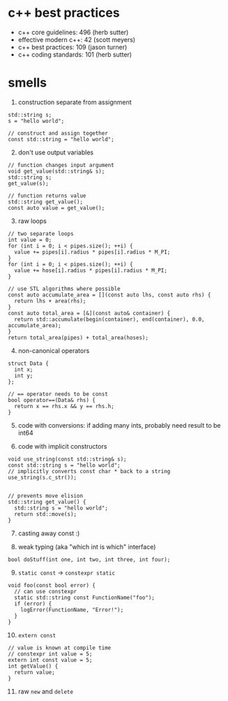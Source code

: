 # c++ best practices
* c++ core guidelines: 496 (herb sutter)
* effective modern c++: 42 (scott meyers)
* c++ best practices: 109 (jason turner)
* c++ coding standards: 101 (herb sutter)

# smells

1. construction separate from assignment
```
std::string s;
s = "hello world";

// construct and assign together
const std::string = "hello world";
```

2. don't use output variables
```
// function changes input argument
void get_value(std::string& s); 
std::string s;
get_value(s);

// function returns value
std::string get_value();
const auto value = get_value();
```

3. raw loops
```
// two separate loops
int value = 0;
for (int i = 0; i < pipes.size(); ++i) {
  value += pipes[i].radius * pipes[i].radius * M_PI;
}
for (int i = 0; i < pipes.size(); ++i) {
  value += hose[i].radius * pipes[i].radius * M_PI;
}

// use STL algorithms where possible
const auto accumulate_area = [](const auto lhs, const auto rhs) {
  return lhs + area(rhs);
}
const auto total_area = [&](const auto& container) {
  return std::accumulate(begin(container), end(container), 0.0, accumulate_area);
}
return total_area(pipes) + total_area(hoses);
```

4. non-canonical operators
```
struct Data {
  int x;
  int y;
};

// == operator needs to be const
bool operator==(Data& rhs) {
  return x == rhs.x && y == rhs.h;
}
```

5. code with conversions: if adding many ints, probably need result to be int64

6. code with implicit constructors
```
void use_string(const std::string& s);
const std::string s = "hello world";
// implicitly converts const char * back to a string
use_string(s.c_str());


// prevents move elision
std::string get_value() {
  std::string s = "hello world";
  return std::move(s);
}
```

7. casting away const :)

8. weak typing (aka "which int is which" interface)
```
bool doStuff(int one, int two, int three, int four);
```

9. `static const` -> `constexpr static`
```
void foo(const bool error) {
  // can use constexpr
  static std::string const FunctionName("foo");
  if (error) {
    logError(FunctionName, "Error!");
  }
}
```

10. `extern const`
```
// value is known at compile time
// constexpr int value = 5;
extern int const value = 5;
int getValue() {
  return value;
}
```

11. raw `new` and `delete`




